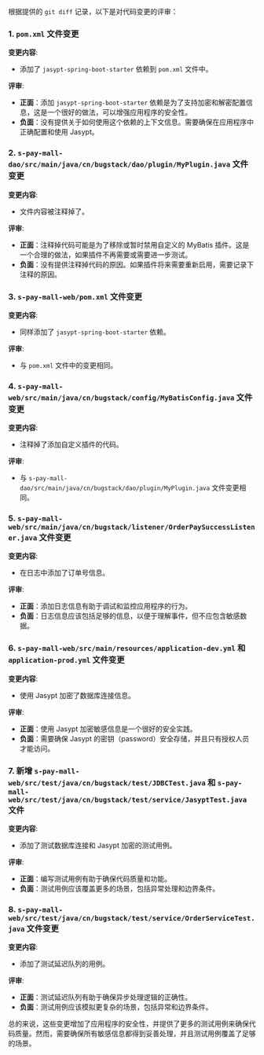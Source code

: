 根据提供的 `git diff` 记录，以下是对代码变更的评审：

### 1. `pom.xml` 文件变更

**变更内容**:
- 添加了 `jasypt-spring-boot-starter` 依赖到 `pom.xml` 文件中。

**评审**:
- **正面**：添加 `jasypt-spring-boot-starter` 依赖是为了支持加密和解密配置信息，这是一个很好的做法，可以增强应用程序的安全性。
- **负面**：没有提供关于如何使用这个依赖的上下文信息。需要确保在应用程序中正确配置和使用 Jasypt。

### 2. `s-pay-mall-dao/src/main/java/cn/bugstack/dao/plugin/MyPlugin.java` 文件变更

**变更内容**:
- 文件内容被注释掉了。

**评审**:
- **正面**：注释掉代码可能是为了移除或暂时禁用自定义的 MyBatis 插件。这是一个合理的做法，如果插件不再需要或需要进一步测试。
- **负面**：没有提供注释掉代码的原因。如果插件将来需要重新启用，需要记录下注释的原因。

### 3. `s-pay-mall-web/pom.xml` 文件变更

**变更内容**:
- 同样添加了 `jasypt-spring-boot-starter` 依赖。

**评审**:
- 与 `pom.xml` 文件中的变更相同。

### 4. `s-pay-mall-web/src/main/java/cn/bugstack/config/MyBatisConfig.java` 文件变更

**变更内容**:
- 注释掉了添加自定义插件的代码。

**评审**:
- 与 `s-pay-mall-dao/src/main/java/cn/bugstack/dao/plugin/MyPlugin.java` 文件变更相同。

### 5. `s-pay-mall-web/src/main/java/cn/bugstack/listener/OrderPaySuccessListener.java` 文件变更

**变更内容**:
- 在日志中添加了订单号信息。

**评审**:
- **正面**：添加日志信息有助于调试和监控应用程序的行为。
- **负面**：日志信息应该包括足够的信息，以便于理解事件，但不应包含敏感数据。

### 6. `s-pay-mall-web/src/main/resources/application-dev.yml` 和 `application-prod.yml` 文件变更

**变更内容**:
- 使用 Jasypt 加密了数据库连接信息。

**评审**:
- **正面**：使用 Jasypt 加密敏感信息是一个很好的安全实践。
- **负面**：需要确保 Jasypt 的密钥（password）安全存储，并且只有授权人员才能访问。

### 7. 新增 `s-pay-mall-web/src/test/java/cn/bugstack/test/JDBCTest.java` 和 `s-pay-mall-web/src/test/java/cn/bugstack/test/service/JasyptTest.java` 文件

**变更内容**:
- 添加了测试数据库连接和 Jasypt 加密的测试用例。

**评审**:
- **正面**：编写测试用例有助于确保代码质量和功能。
- **负面**：测试用例应该覆盖更多的场景，包括异常处理和边界条件。

### 8. `s-pay-mall-web/src/test/java/cn/bugstack/test/service/OrderServiceTest.java` 文件变更

**变更内容**:
- 添加了测试延迟队列的用例。

**评审**:
- **正面**：测试延迟队列有助于确保异步处理逻辑的正确性。
- **负面**：测试用例应该模拟更复杂的场景，包括异常和边界条件。

总的来说，这些变更增加了应用程序的安全性，并提供了更多的测试用例来确保代码质量。然而，需要确保所有敏感信息都得到妥善处理，并且测试用例覆盖了足够的场景。